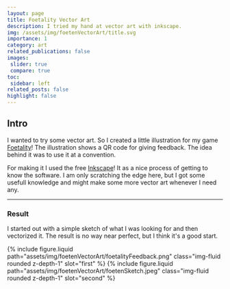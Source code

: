 ```yaml
---
layout: page
title: Foetality Vector Art
description: I tried my hand at vector art with inkscape.
img: /assets/img/foetenVectorArt/title.svg
importance: 1
category: art
related_publications: false
images:
 slider: true
 compare: true
toc:
 sidebar: left
related_posts: false
highlight: false
---
```


## Intro

I wanted to try some vector art. So I created a little illustration for my game <a href="https://store.steampowered.com/app/3457480/Foetality_Fetus_Deletus/">Foetality</a>! The illustration shows a QR code for giving feedback. The idea behind it was to use it at a convention.

For making it I used the free [Inkscape](https://inkscape.org/)!
It as a nice process of getting to know the software. I am only scratching the edge here, but I got some usefull knowledge and might make some more vector art whenever I need any.


---

### Result

I started out with a simple sketch of what I was looking for and then vectorized it. The result is no way near perfect, but I think it's a good start.


<img-comparison-slider>
  {% include figure.liquid path="assets/img/foetenVectorArt/foetalityFeedback.png" class="img-fluid rounded z-depth-1" slot="first" %}
  {% include figure.liquid path="assets/img/foetenVectorArt/foetenSketch.jpeg" class="img-fluid rounded z-depth-1" slot="second" %}
</img-comparison-slider>
